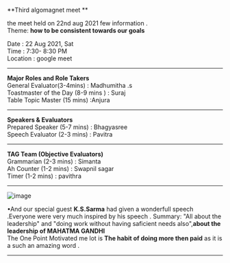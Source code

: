 **Third algomagnet meet **   

the meet held on 22nd aug 2021 few information .   
Theme: **how to be consistent towards our **goals****            

Date      :	22 Aug 2021, Sat                                                           
Time	    : 7:30- 8:30 PM                                                               
Location	: google meet                

---------------------------------------------------------------------------------------------------------------------------------	
**Major Roles and Role Takers**                                                                                                                                  	
General Evaluator(3-4mins)	              : Madhumitha .s                          
Toastmaster of the Day (8-9 mins )            :	Suraj                                      
Table Topic Master (15 mins)	                :Anjura                                                        
	
----------------------------------------------------------------------------------------------------------------------------
  **Speakers & Evaluators**                                                                                                           	
Prepared Speaker (5-7 mins)                   :	 Bhagyasree                                       
Speech Evaluator (2-3 mins)	              : Pavitra                                   
	
--------------------------------------------------------------------------------------------------------------------------------                   
 **TAG Team (Objective Evaluators)**                                                                	                  
Grammarian (2-3 mins)                         :	Simanta                          
Ah Counter (1-2 mins)                         :	Swapnil sagar                                  
Timer (1-2 mins)                              :	pavithra                                             
	
--------------------------------------------------------------------------------------------------------------------------------         

![image](https://user-images.githubusercontent.com/85113970/133057407-29878e01-5a8e-4436-a1b5-afe60c121e43.png)

•And our special guest **K.S.Sarma** had given a wonderfull speech .Everyone were very much inspired by his speech .
  Summary: "All about the leadership" and "doing work without having saficient needs also",**about the leadership of MAHATMA GANDHI**    
          The One Point Motivated me lot is **The habit of doing more then paid** as it  is a such an amazing word .    


---------------------------------------------------------------------------------------------------------------------------------------------              
